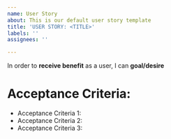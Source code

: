 ```yaml
---
name: User Story
about: This is our default user story template
title: 'USER STORY: <TITLE>'
labels: ''
assignees: ''

---
```


In order to **receive benefit** as a user, I can **goal/desire**

# Acceptance Criteria:

* Acceptance Criteria 1:
* Acceptance Criteria 2:
* Acceptance Criteria 3:
